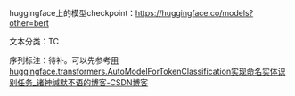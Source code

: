 huggingface上的模型checkpoint：<https://huggingface.co/models?other=bert>

文本分类：TC

序列标注：待补。可以先参考[用huggingface.transformers.AutoModelForTokenClassification实现命名实体识别任务_诸神缄默不语的博客-CSDN博客](https://blog.csdn.net/PolarisRisingWar/article/details/130066914)